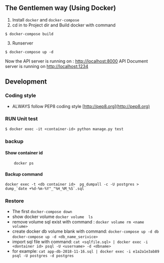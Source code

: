 
## The Gentlemen way (Using Docker) 

1. Install ``docker`` and ``docker-compose``
2. cd in to Project dir and Build docker with command 
```
$ docker-compose build
```
3. Runserver 

```
$ docker-compose up -d

```

Now the API server is running on : [http://localhost:8000](http://localhost:8000)
API Document server is running on [http://localhost:1234](http://localhost:1234)


## Development 

### Coding style

- ALWAYS follow PEP8 coding style [http://pep8.org](http://pep8.org)

### RUN Unit test

```
$ docker exec -it <container-id> python manage.py test
```
### backup 

#### Show container id
```
    docker ps
```
#### Backup command 
``` 
docker exec -t <db container id>  pg_dumpall -c -U postgres > dump_`date +%d-%m-%Y"_"%H_%M_%S`.sql
```

### Restore 

- The first  ```docker-compose down```
- show docker volume ``` docker volume  ls ```
- remove volume sql exist with command : ```docker volume rm <name volume>```
- create docker db volume blank with command: ```docker-compose up -d db```
  ```docker-compose up -d <db_name_serivice>``` 
- import sql file with command: ```cat <sqlfile.sql> | docker exec -i <dontainer id> psql -U <username> -d <dbname>```
- for example:   ```cat app-db-2018-11-16.sql | docker exec -i e1a2a1e3ab89 psql -U postgres -d postgres```
